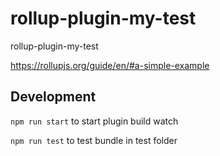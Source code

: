 # rollup-plugin-my-test

rollup-plugin-my-test

https://rollupjs.org/guide/en/#a-simple-example

## Development

`npm run start` to start plugin build watch

`npm run test` to test bundle in test folder
